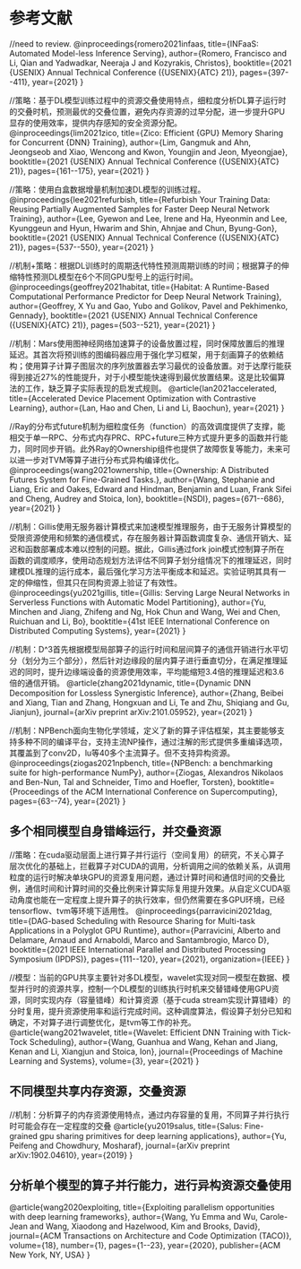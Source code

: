 # 参考文献

//need to review.
@inproceedings{romero2021infaas,
  title={INFaaS: Automated Model-less Inference Serving},
  author={Romero, Francisco and Li, Qian and Yadwadkar, Neeraja J and Kozyrakis, Christos},
  booktitle={2021 $\{$USENIX$\}$ Annual Technical Conference ($\{$USENIX$\}$$\{$ATC$\}$ 21)},
  pages={397--411},
  year={2021}
}

//策略：基于DL模型训练过程中的资源交叠使用特点，细粒度分析DL算子运行时的交叠时机，预测最优的交叠位置，避免内存资源的过早分配，进一步提升GPU显存的使用效率，提供内存感知的安全资源分配。
@inproceedings{lim2021zico,
  title={Zico: Efficient $\{$GPU$\}$ Memory Sharing for Concurrent $\{$DNN$\}$ Training},
  author={Lim, Gangmuk and Ahn, Jeongseob and Xiao, Wencong and Kwon, Youngjin and Jeon, Myeongjae},
  booktitle={2021 $\{$USENIX$\}$ Annual Technical Conference ($\{$USENIX$\}$$\{$ATC$\}$ 21)},
  pages={161--175},
  year={2021}
}

//策略：使用白盒数据增量机制加速DL模型的训练过程。
@inproceedings{lee2021refurbish,
  title={Refurbish Your Training Data: Reusing Partially Augmented Samples for Faster Deep Neural Network Training},
  author={Lee, Gyewon and Lee, Irene and Ha, Hyeonmin and Lee, Kyunggeun and Hyun, Hwarim and Shin, Ahnjae and Chun, Byung-Gon},
  booktitle={2021 $\{$USENIX$\}$ Annual Technical Conference ($\{$USENIX$\}$$\{$ATC$\}$ 21)},
  pages={537--550},
  year={2021}
}

//机制+策略：根据DL训练时的周期迭代特性预测周期训练的时间；根据算子的伸缩特性预测DL模型在6个不同GPU型号上的运行时间。
@inproceedings{geoffrey2021habitat,
  title={Habitat: A Runtime-Based Computational Performance Predictor for Deep Neural Network Training},
  author={Geoffrey, X Yu and Gao, Yubo and Golikov, Pavel and Pekhimenko, Gennady},
  booktitle={2021 $\{$USENIX$\}$ Annual Technical Conference ($\{$USENIX$\}$$\{$ATC$\}$ 21)},
  pages={503--521},
  year={2021}
}

//机制：Mars使用图神经网络加速算子的设备放置过程，同时保障放置后的推理延迟。其首次将预训练的图编码器应用于强化学习框架，用于刻画算子的依赖结构；使用算子计算子图层次的序列放置器去学习最优的设备放置。对于达摩行能获得到接近27%的性能提升，对于小模型能快速得到最优放置结果。这是比较偏算法的工作，缺乏算子实际表现的启发式规则。
@article{lan2021accelerated,
  title={Accelerated Device Placement Optimization with Contrastive Learning},
  author={Lan, Hao and Chen, Li and Li, Baochun},
  year={2021} 
}

//Ray的分布式future机制为细粒度任务（function）的高效调度提供了支撑，能相交于单一RPC、分布式内存PRC、RPC+future三种方式提升更多的函数并行能力，同时同步开销。此外Ray的Ownership组件也提供了故障恢复等能力，未来可以进一步对TVM等算子进行分布式异构编译优化。
@inproceedings{wang2021ownership,
  title={Ownership: A Distributed Futures System for Fine-Grained Tasks.},
  author={Wang, Stephanie and Liang, Eric and Oakes, Edward and Hindman, Benjamin and Luan, Frank Sifei and Cheng, Audrey and Stoica, Ion},
  booktitle={NSDI},
  pages={671--686},
  year={2021}
}

//机制：Gillis使用无服务器计算模式来加速模型推理服务，由于无服务计算模型的受限资源使用和频繁的通信模式，存在服务器计算函数调度复杂、通信开销大、延迟和函数部署成本难以控制的问题。据此，Gillis通过fork join模式控制算子所在函数的调度顺序，使用动态规划方法评估不同算子划分组情况下的推理延迟，同时建模DL推理的运行成本，最后强化学习方法平衡成本和延迟。实验证明其具有一定的伸缩性，但其只在同构资源上验证了有效性。
@inproceedings{yu2021gillis,
  title={Gillis: Serving Large Neural Networks in Serverless Functions with Automatic Model Partitioning},
  author={Yu, Minchen and Jiang, Zhifeng and Ng, Hok Chun and Wang, Wei and Chen, Ruichuan and Li, Bo},
  booktitle={41st IEEE International Conference on Distributed Computing Systems},
  year={2021}
}

//机制：D^3首先根据模型局部算子的运行时间和层间算子的通信开销进行水平切分（划分为三个部分），然后针对边缘段的层内算子进行垂直切分，在满足推理延迟的同时，提升边缘端设备的资源使用效率，平均能缩短3.4倍的推理延迟和3.6倍的通信开销。
@article{zhang2021dynamic,
  title={Dynamic DNN Decomposition for Lossless Synergistic Inference},
  author={Zhang, Beibei and Xiang, Tian and Zhang, Hongxuan and Li, Te and Zhu, Shiqiang and Gu, Jianjun},
  journal={arXiv preprint arXiv:2101.05952},
  year={2021}
}

//机制：NPBench面向生物化学领域，定义了新的算子评估框架，其主要能够支持多种不同的编译平台，支持主流NP操作，通过注解的形式提供多重编译选项，其覆盖到了conv2D，lu等40多个主流算子。但不支持异构资源。
@inproceedings{ziogas2021npbench,
  title={NPBench: a benchmarking suite for high-performance NumPy},
  author={Ziogas, Alexandros Nikolaos and Ben-Nun, Tal and Schneider, Timo and Hoefler, Torsten},
  booktitle={Proceedings of the ACM International Conference on Supercomputing},
  pages={63--74},
  year={2021}
}

## 多个相同模型自身错峰运行，并交叠资源

//策略：在cuda驱动层面上进行算子并行运行（空间复用）的研究，不关心算子层次优化的基础上，拦截算子对CUDA的调用，分析调用之间的依赖关系，从调用粒度的运行时解决单块GPU的资源复用问题，通过计算时间和通信时间的交叠比例，通信时间和计算时间的交叠比例来计算实际复用提升效果。从自定义CUDA驱动角度也能在一定程度上提升算子的执行效率，但仍然需要在多GPU环境，已经tensorflow、tvm等环境下适用性。
@inproceedings{parravicini2021dag,
  title={DAG-based Scheduling with Resource Sharing for Multi-task Applications in a Polyglot GPU Runtime},
  author={Parravicini, Alberto and Delamare, Arnaud and Arnaboldi, Marco and Santambrogio, Marco D},
  booktitle={2021 IEEE International Parallel and Distributed Processing Symposium (IPDPS)},
  pages={111--120},
  year={2021},
  organization={IEEE}
}

//模型：当前的GPU共享主要针对多DL模型，wavelet实现对同一模型在数据、模型并行时的资源共享，控制一个DL模型的训练执行时机来交替错峰使用GPU资源，同时实现内存（容量错峰）和计算资源（基于cuda stream实现计算错峰）的分时复用，提升资源使用率和运行完成时间。这种调度算法，假设算子划分已知和确定，不对算子进行调整优化，是tvm等工作的补充。
@article{wang2021wavelet,
  title={Wavelet: Efficient DNN Training with Tick-Tock Scheduling},
  author={Wang, Guanhua and Wang, Kehan and Jiang, Kenan and Li, Xiangjun and Stoica, Ion},
  journal={Proceedings of Machine Learning and Systems},
  volume={3},
  year={2021}
}

## 不同模型共享内存资源，交叠资源

//机制：分析算子的内存资源使用特点，通过内存容量的复用，不同算子并行执行时可能会存在一定程度的交叠
@article{yu2019salus,
  title={Salus: Fine-grained gpu sharing primitives for deep learning applications},
  author={Yu, Peifeng and Chowdhury, Mosharaf},
  journal={arXiv preprint arXiv:1902.04610},
  year={2019}
}

## 分析单个模型的算子并行能力，进行异构资源交叠使用

@article{wang2020exploiting,
  title={Exploiting parallelism opportunities with deep learning frameworks},
  author={Wang, Yu Emma and Wu, Carole-Jean and Wang, Xiaodong and Hazelwood, Kim and Brooks, David},
  journal={ACM Transactions on Architecture and Code Optimization (TACO)},
  volume={18},
  number={1},
  pages={1--23},
  year={2020},
  publisher={ACM New York, NY, USA}
}